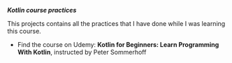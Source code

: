 ***Kotlin course practices***

This projects contains all the practices that I have done while I was learning this course.

- Find the course on Udemy: **Kotlin for Beginners: Learn Programming With Kotlin**, instructed by Peter Sommerhoff